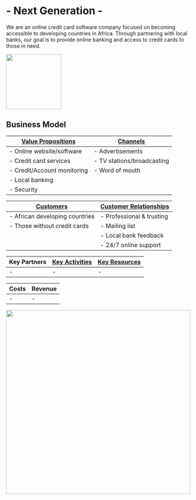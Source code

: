 # - Next Generation -
We are an online credit card software company focused on becoming accessible to developing countries in Africa. Through partnering with local banks, our goal is to provide online banking and access to credit cards to those in need.

<img src="/images/Logo.png" width="150">

## Business Model
| [Value Propositions](/T1.md) | [Channels](/T2.md)         |
| ---------------------------- | -------------------------- |
| - Online website/software    | - Advertisements           |
| - Credit card services       | - TV stations/broadcasting |
| - Credit/Account monitoring  | - Word of mouth            |
| - Local banking              |                            |
| - Security                   |                            |

| [Customers](/T1.md)            | [Customer Relationships](/T2.md) |
| ------------------------------ | -------------------------------- |
| - African developing countries | - Professional & trusting        |
| - Those without credit cards   | - Mailing list                   |
|                                | - Local bank feedback            |
|                                | - 24/7 online support            |

| Key Partners | [Key Activities](/T3.md) | [Key Resources](/T3.md) |
| --- | --- | --- |
| - | - | - |

| Costs | Revenue |
| --- | --- |
| - | - |

<img src="/images/Business%20Model.png" width="500">
